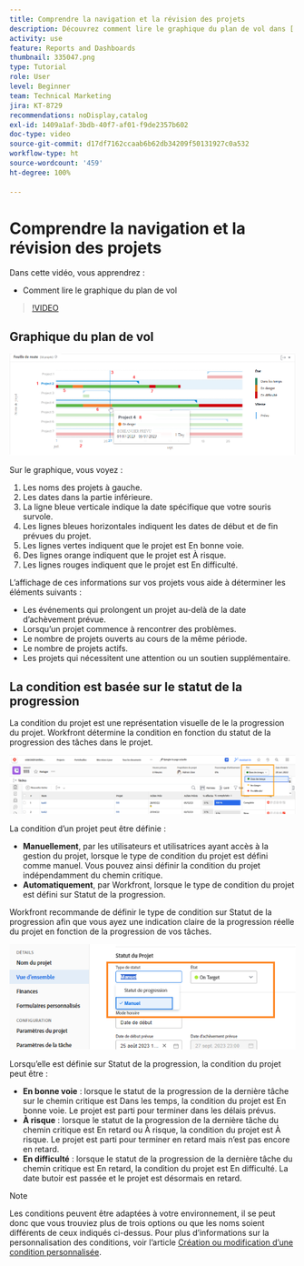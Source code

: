 ```yaml
---
title: Comprendre la navigation et la révision des projets
description: Découvrez comment lire le graphique du plan de vol dans [!UICONTROL Analytique améliorée].
activity: use
feature: Reports and Dashboards
thumbnail: 335047.png
type: Tutorial
role: User
level: Beginner
team: Technical Marketing
jira: KT-8729
recommendations: noDisplay,catalog
exl-id: 1409a1af-3bdb-40f7-af01-f9de2357b602
doc-type: video
source-git-commit: d17df7162ccaab6b62db34209f50131927c0a532
workflow-type: ht
source-wordcount: '459'
ht-degree: 100%

---
```


# Comprendre la navigation et la révision des projets

Dans cette vidéo, vous apprendrez :

* Comment lire le graphique du plan de vol

>[!VIDEO](https://video.tv.adobe.com/v/335047/?quality=12&learn=on&enablevpops)

## Graphique du plan de vol

![Image d’un graphique de plan de vol avec des nombres correspondant aux puces ci-dessous](assets/section-2-1.png)

Sur le graphique, vous voyez :

1. Les noms des projets à gauche.
1. Les dates dans la partie inférieure.
1. La ligne bleue verticale indique la date spécifique que votre souris survole.
1. Les lignes bleues horizontales indiquent les dates de début et de fin prévues du projet.
1. Les lignes vertes indiquent que le projet est En bonne voie.
1. Des lignes orange indiquent que le projet est À risque.
1. Les lignes rouges indiquent que le projet est En difficulté.

L’affichage de ces informations sur vos projets vous aide à déterminer les éléments suivants :

* Les événements qui prolongent un projet au-delà de la date d’achèvement prévue.
* Lorsqu’un projet commence à rencontrer des problèmes.
* Le nombre de projets ouverts au cours de la même période.
* Le nombre de projets actifs.
* Les projets qui nécessitent une attention ou un soutien supplémentaire.

## La condition est basée sur le statut de la progression

La condition du projet est une représentation visuelle de le la progression du projet. Workfront détermine la condition en fonction du statut de la progression des tâches dans le projet.

![Image des statuts de progression possibles](assets/section-2-2.png)

La condition d’un projet peut être définie :

* **Manuellement**, par les utilisateurs et utilisatrices ayant accès à la gestion du projet, lorsque le type de condition du projet est défini comme manuel. Vous pouvez ainsi définir la condition du projet indépendamment du chemin critique.
* **Automatiquement**, par Workfront, lorsque le type de condition du projet est défini sur Statut de la progression.

Workfront recommande de définir le type de condition sur Statut de la progression afin que vous ayez une indication claire de la progression réelle du projet en fonction de la progression de vos tâches.

![Image des statuts de progression possibles](assets/section-2-3.png)

Lorsqu’elle est définie sur Statut de la progression, la condition du projet peut être :

* **En bonne voie** : lorsque le statut de la progression de la dernière tâche sur le chemin critique est Dans les temps, la condition du projet est En bonne voie. Le projet est parti pour terminer dans les délais prévus.
* **À risque** : lorsque le statut de la progression de la dernière tâche du chemin critique est En retard ou À risque, la condition du projet est À risque. Le projet est parti pour terminer en retard mais n’est pas encore en retard.
* **En difficulté** : lorsque le statut de la progression de la dernière tâche du chemin critique est En retard, la condition du projet est En difficulté. La date butoir est passée et le projet est désormais en retard.

>[!NOTE]
>
>Les conditions peuvent être adaptées à votre environnement, il se peut donc que vous trouviez plus de trois options ou que les noms soient différents de ceux indiqués ci-dessus. Pour plus d’informations sur la personnalisation des conditions, voir l’article [Création ou modification d’une condition personnalisée](https://experienceleague.adobe.com/docs/workfront/using/administration-and-setup/customize/custom-conditions/create-edit-custom-conditions.html?lang=fr).
